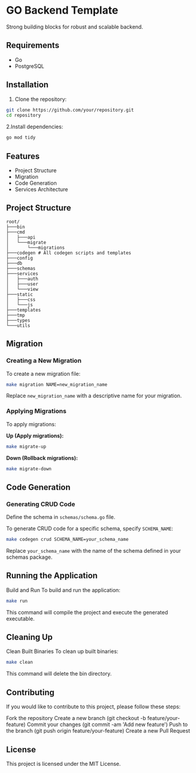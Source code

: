 # GO Backend Template

Strong building blocks for robust and scalable backend.

## Requirements

- Go
- PostgreSQL

## Installation

1. Clone the repository:

```bash
git clone https://github.com/your/repository.git
cd repository
```

2.Install dependencies:

```bash
go mod tidy
```

## Features

- Project Structure
- Migration
- Code Generation
- Services Architecture

## Project Structure

```
root/
├───bin
├───cmd
│   ├───api
│   └───migrate
│       └───migrations
├───codegen # All codegen scripts and templates
├───config
├───db
├───schemas
├───services
│   ├───auth
│   ├───user
│   └───view
├───static
│   ├───css
│   └───js
├───templates
├───tmp
├───types
└───utils

```

## Migration

### Creating a New Migration

To create a new migration file:

```bash
make migration NAME=new_migration_name
```

Replace `new_migration_name` with a descriptive name for your migration.

### Applying Migrations

To apply migrations:

**Up (Apply migrations):**

```bash
make migrate-up
```

**Down (Rollback migrations):**

```bash
make migrate-down
```

## Code Generation

### Generating CRUD Code

Define the schema in `schemas/schema.go` file.

To generate CRUD code for a specific schema, specify `SCHEMA_NAME`:

```bash
make codegen crud SCHEMA_NAME=your_schema_name
```

Replace `your_schema_name` with the name of the schema defined in your schemas package.

## Running the Application

Build and Run
To build and run the application:

```bash
make run
```

This command will compile the project and execute the generated executable.

## Cleaning Up

Clean Built Binaries
To clean up built binaries:

```bash
make clean
```

This command will delete the bin directory.

## Contributing

If you would like to contribute to this project, please follow these steps:

Fork the repository
Create a new branch (git checkout -b feature/your-feature)
Commit your changes (git commit -am 'Add new feature')
Push to the branch (git push origin feature/your-feature)
Create a new Pull Request

## License

This project is licensed under the MIT License.
